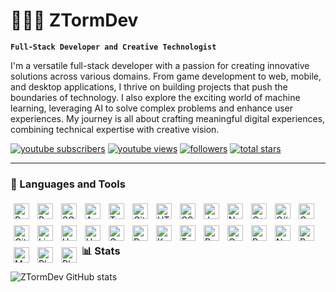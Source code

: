 # 👨🏻‍💻 ZTormDev

**`Full-Stack Developer and Creative Technologist`**

<!-- DESCRIPTION -->

I'm a versatile full-stack developer with a passion for creating innovative solutions across various domains. From game development to web, mobile, and desktop applications, I thrive on building projects that push the boundaries of technology. I also explore the exciting world of machine learning, leveraging AI to solve complex problems and enhance user experiences. My journey is all about crafting meaningful digital experiences, combining technical expertise with creative vision.

   <p align="left">
      <a href="https://www.youtube.com/channel/UCX6lgdcb41Z954QJH0nl1wg?sub_confirmation=1">
         <img alt="youtube subscribers" title="Subscribe to my YouTube channel" src="https://custom-icon-badges.demolab.com/youtube/channel/subscribers/UCX6lgdcb41Z954QJH0nl1wg?color=%23E05D44&label=SUBSCRIBE&logo=video&logoColor=white&style=for-the-badge&labelColor=CE4630"/></a> 
      <a href="https://www.youtube.com/channel/UCX6lgdcb41Z954QJH0nl1wg">
         <img alt="youtube views" title="YouTube views" src="https://custom-icon-badges.demolab.com/youtube/channel/views/UCX6lgdcb41Z954QJH0nl1wg?color=%23E1AD0E&logo=eye&logoColor=white&style=for-the-badge&labelColor=C79600"/></a> 
      <a href="https://github.com/ZTormDev?tab=followers">
         <img alt="followers" title="Follow me on Github" src="https://custom-icon-badges.demolab.com/github/followers/ZTormDev?color=236ad3&labelColor=1155ba&style=for-the-badge&logo=person-add&label=Follow&logoColor=white"/></a>
      <a href="https://github.com/ZTormDev?tab=repositories&sort=stargazers">
         <img alt="total stars" title="Total stars on GitHub" src="https://custom-icon-badges.demolab.com/github/stars/ZTormDev?color=55960c&style=for-the-badge&labelColor=488207&logo=star"/></a>
   </p>

---

### 🧰 Languages and Tools

<img align="left" alt="Python" width="25px" style="padding:5px;" src="https://cdn.jsdelivr.net/gh/devicons/devicon/icons/python/python-plain.svg" />
<img align="left" alt="React" width="25px" style="padding:5px;" src="https://cdn.jsdelivr.net/gh/devicons/devicon/icons/react/react-original.svg" />
<img align="left" alt="SQL" width="25px" style="padding:5px;" src="https://cdn.jsdelivr.net/gh/devicons/devicon/icons/mysql/mysql-original.svg" />
<img align="left" alt="Astro" width="25px" style="padding:5px;" src="https://cdn.jsdelivr.net/gh/devicons/devicon/icons/astro/astro-original.svg" />
<img align="left" alt="TypeScript" width="25px" style="padding:5px;" src="https://cdn.jsdelivr.net/gh/devicons/devicon/icons/typescript/typescript-plain.svg" />
<img align="left" alt="Git" width="25px" style="padding:5px;" src="https://cdn.jsdelivr.net/gh/devicons/devicon/icons/git/git-original.svg" />
<img align="left" alt="HTML" width="25px" style="padding:5px;" src="https://cdn.jsdelivr.net/gh/devicons/devicon/icons/html5/html5-plain.svg" />
<img align="left" alt="CSS" width="25px" style="padding:5px;" src="https://cdn.jsdelivr.net/gh/devicons/devicon/icons/css3/css3-plain.svg" />
<img align="left" alt="JavaScript" width="25px" style="padding:5px;" src="https://cdn.jsdelivr.net/gh/devicons/devicon/icons/javascript/javascript-plain.svg" />
<img align="left" alt="NodeJS" width="25px" style="padding:5px;" src="https://cdn.jsdelivr.net/gh/devicons/devicon/icons/nodejs/nodejs-original.svg" />
<img align="left" alt="C++" width="25px" style="padding:5px;" src="https://cdn.jsdelivr.net/gh/devicons/devicon/icons/cplusplus/cplusplus-line.svg" />
<img align="left" alt="C#" width="25px" style="padding:5px;" src="https://cdn.jsdelivr.net/gh/devicons/devicon/icons/csharp/csharp-original.svg" />
<img align="left" alt="C" width="25px" style="padding:5px;" src="https://cdn.jsdelivr.net/gh/devicons/devicon/icons/c/c-original.svg" />
<img align="left" alt="GitHub" width="25px" style="padding:5px;" src="https://cdn.jsdelivr.net/gh/devicons/devicon/icons/github/github-original.svg" />
<img align="left" alt="Linux" width="25px" style="padding:5px;" src="https://cdn.jsdelivr.net/gh/devicons/devicon/icons/linux/linux-original.svg" />
<img align="left" alt="Unity" width="25px" style="padding:5px;" src="https://cdn.jsdelivr.net/gh/devicons/devicon/icons/unity/unity-original.svg" />
<img align="left" alt="Unreal Engine" width="25px" style="padding:5px;" src="https://cdn.jsdelivr.net/gh/devicons/devicon/icons/unrealengine/unrealengine-original.svg" />
<img align="left" alt="Godot" width="25px" style="padding:5px;" src="https://cdn.jsdelivr.net/gh/devicons/devicon/icons/godot/godot-original.svg" />
<img align="left" alt="Docker" width="25px" style="padding:5px;" src="https://cdn.jsdelivr.net/gh/devicons/devicon/icons/docker/docker-original.svg" />
<img align="left" alt="Kubernetes" width="25px" style="padding:5px;" src="https://cdn.jsdelivr.net/gh/devicons/devicon/icons/kubernetes/kubernetes-plain.svg" />
<img align="left" alt="TensorFlow" width="25px" style="padding:5px;" src="https://cdn.jsdelivr.net/gh/devicons/devicon/icons/tensorflow/tensorflow-original.svg" />
<img align="left" alt="PyTorch" width="25px" style="padding:5px;" src="https://cdn.jsdelivr.net/gh/devicons/devicon/icons/pytorch/pytorch-original.svg" />
<img align="left" alt="OpenCV" width="25px" style="padding:5px;" src="https://cdn.jsdelivr.net/gh/devicons/devicon/icons/opencv/opencv-original.svg" />
<img align="left" alt="Pandas" width="25px" style="padding:5px;" src="https://cdn.jsdelivr.net/gh/devicons/devicon/icons/pandas/pandas-original.svg" />
<img align="left" alt="NumPy" width="25px" style="padding:5px;" src="https://cdn.jsdelivr.net/gh/devicons/devicon/icons/numpy/numpy-original.svg" />
<img align="left" alt="PostgreSQL" width="25px" style="padding:5px;" src="https://cdn.jsdelivr.net/gh/devicons/devicon/icons/postgresql/postgresql-original.svg" />
<img align="left" alt="MongoDB" width="25px" style="padding:5px;" src="https://cdn.jsdelivr.net/gh/devicons/devicon/icons/mongodb/mongodb-original.svg" />
<img align="left" alt="Photoshop" width="25px" style="padding:5px;" src="https://cdn.jsdelivr.net/gh/devicons/devicon/icons/photoshop/photoshop-line.svg" />
<img align="left" alt="Blender" width="25px" style="padding:5px;" src="https://cdn.jsdelivr.net/gh/devicons/devicon/icons/blender/blender-original.svg" />
<br />

#

### 📊 Stats

![ZTormDev GitHub stats](https://github-readme-stats.vercel.app/api?username=ztormdev&show_icons=true&theme=gruvbox)
